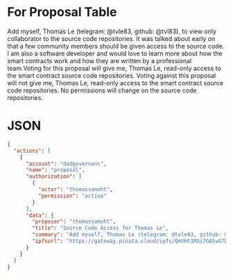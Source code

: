 # For Proposal Table

Add myself, Thomas Le (telegram: @tvle83, github: @tvl83), to view only collaborator to the source code repositories. It was talked about early on that a few community members should be given access to the source code. I am also a software developer and would love to learn more about how the smart contracts work and how they are written by a professional team.Voting for this proposal will give me, Thomas Le, read-only access to the smart contract source code repositories. Voting against this proposal will not give me, Thomas Le, read-only access to the smart contract source code repositories. No permissions will change on the source code repositories. 

# JSON

```json
{
  "actions": [
    {
      "account": "dadgovernanc",
      "name": "proposal",
      "authorization": [
        {
          "actor": "thomassamoht",
          "permission": "active"
        }
      ],
      "data": {
        "proposer": "thomassamoht",
        "title": "Source Code Access for Thomas Le",
        "summary": "Add myself, Thomas Le (telegram: @tvle83, github: @tvl83), to view only collaborator to the source code repositories. It was talked about early on that a few community members should be given access to the source code. I am also a software developer and would love to learn more about how the smart contracts work and how they are written by a professional team.Voting for this proposal will give me, Thomas Le, read-only access to the smart contract source code repositories. Voting against this proposal will not give me, Thomas Le, read-only access to the smart contract source code repositories. No permissions will change on the source code repositories. ",
        "ipfsurl": "https://gateway.pinata.cloud/ipfs/QmVHt1MXi7GA5vGTDMfNGAmFPecEdTcSB7Kc9GnY3Ng8XH/01-sourcecodeaccess.md"
      }
    }
  ]
}
```
